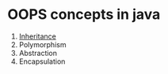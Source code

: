# OOPS concepts in java

1. [Inheritance](./Inheritance)
2. Polymorphism
3. Abstraction
4. Encapsulation
